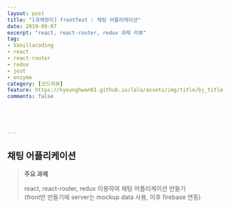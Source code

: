 ```yaml
---
layout: post
title: "[과제정리] frontTest : 채팅 어플리케이션"
date: 2019-09-07
excerpt: "react, react-router, redux 과제 리뷰"
tag:
- Vanillacoding
- react
- react-router
- redux
- jest
- enzyme
category: [코드리뷰] 
feature: https://kyounghwan01.github.io/lala/assets/img/title/bj_title.jpg
comments: false





---
```


## 채팅 어플리케이션

> **주요 과제**
>
> react, react-router, redux 이용하여 채팅 어플리케이션 만들기 <br>(front만 만들기에 server는 mockup data 사용, 이후 firebase 연동)
